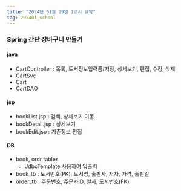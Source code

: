 ```yaml
---
title: "2024년 01월 29일 1교시 요약"
tag: 202401_school
---
```


### Spring 간단 장바구니 만들기

#### java

- CartController : 목록, 도서정보입력폼/저장, 상세보기, 편집, 수정, 삭제
- CartSvc
- Cart
- CartDAO

#### jsp

- bookList.jsp : 검색, 상세보기 이동
- bookDetail.jsp : 상세보기
- bookEdit.jsp : 기존정보 편집

#### DB

- book, ordr tables
  - JdbcTemplate 사용하여 입출력
- book_tb : 도서번호(PK), 도서명, 출판사, 저자, 가격, 출판일
- order_tb : 주문번호, 주문자ID, 일자, 도서번호(FK)